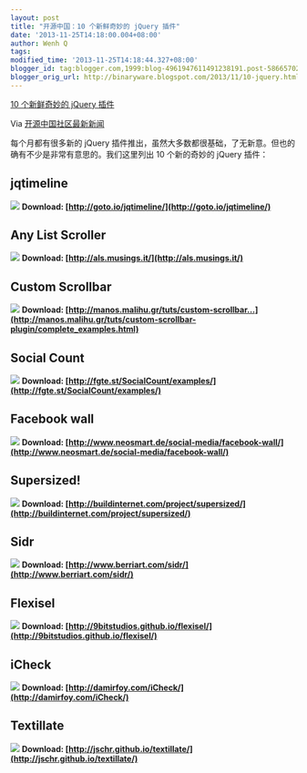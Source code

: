 ```yaml
---
layout: post
title: "开源中国：10 个新鲜奇妙的 jQuery 插件"
date: '2013-11-25T14:18:00.004+08:00'
author: Wenh Q
tags:
modified_time: '2013-11-25T14:18:44.327+08:00'
blogger_id: tag:blogger.com,1999:blog-4961947611491238191.post-5866570242459506437
blogger_orig_url: http://binaryware.blogspot.com/2013/11/10-jquery.html
---
```


[10 个新鲜奇妙的 jQuery
插件](http://www.oschina.net/news/46103/10-fresh-and-fantastic-jquery-plugins)

Via [开源中国社区最新新闻](http://www.oschina.net/?from=rss)

每个月都有很多新的 jQuery
插件推出，虽然大多数都很基础，了无新意。但也的确有不少是非常有意思的。我们这里列出
10 个新的奇妙的 jQuery 插件：

jqtimeline
----------

![](http://static.oschina.net/uploads/img/201311/20134526_Di84.png)
**Download: [http://goto.io/jqtimeline/](http://goto.io/jqtimeline/)**

Any List Scroller
-----------------

![](http://static.oschina.net/uploads/img/201311/20134529_D5Nk.png)
**Download: [http://als.musings.it/](http://als.musings.it/)**

Custom Scrollbar
----------------

![](http://static.oschina.net/uploads/img/201311/20134533_iUSh.png)
**Download:
[http://manos.malihu.gr/tuts/custom-scrollbar…](http://manos.malihu.gr/tuts/custom-scrollbar-plugin/complete_examples.html)**

Social Count
------------

![](http://static.oschina.net/uploads/img/201311/20134537_BEn8.png)
**Download:
[http://fgte.st/SocialCount/examples/](http://fgte.st/SocialCount/examples/)**

Facebook wall
-------------

![](http://static.oschina.net/uploads/img/201311/20134539_Hubf.png)
**Download:
[http://www.neosmart.de/social-media/facebook-wall/](http://www.neosmart.de/social-media/facebook-wall/)**

Supersized!
-----------

![](http://static.oschina.net/uploads/img/201311/20134541_JhnR.png)
**Download:
[http://buildinternet.com/project/supersized/](http://buildinternet.com/project/supersized/)**

Sidr
----

![](http://static.oschina.net/uploads/img/201311/20134548_1D5M.png)
**Download:
[http://www.berriart.com/sidr/](http://www.berriart.com/sidr/)**

Flexisel
--------

![](http://static.oschina.net/uploads/img/201311/20134555_eNQ1.png)
**Download:
[http://9bitstudios.github.io/flexisel/](http://9bitstudios.github.io/flexisel/)**

iCheck
------

![](http://static.oschina.net/uploads/img/201311/20134601_cRov.png)
**Download:
[http://damirfoy.com/iCheck/](http://damirfoy.com/iCheck/)**

Textillate
----------

![](http://static.oschina.net/uploads/img/201311/20134603_Wd9o.png)
**Download:
[http://jschr.github.io/textillate/](http://jschr.github.io/textillate/)**

